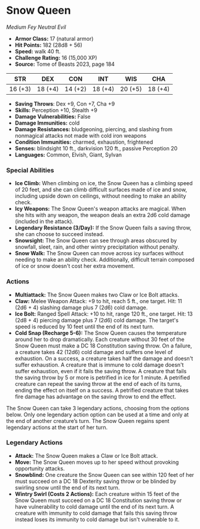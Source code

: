 # Snow Queen

*Medium* *Fey* *Neutral Evil*

- **Armor Class:** 17 (natural armor)
- **Hit Points:** 182 (28d8 + 56)
- **Speed:** walk 40 ft.
- **Challenge Rating:** 16 (15,000 XP)
- **Source:** Tome of Beasts 2023, page 184

| STR | DEX | CON | INT | WIS | CHA |
| --- | --- | --- | --- | --- | --- |
| 16 (+3) | 18 (+4) | 14 (+2) | 18 (+4) | 20 (+5) | 18 (+4) |

- **Saving Throws**: Dex +9, Con +7, Cha +9
- **Skills:** Perception +10, Stealth +9
- **Damage Vulnerabilities:** False
- **Damage Immunities:** cold
- **Damage Resistances:** bludgeoning, piercing, and slashing from nonmagical attacks not made with cold iron weapons
- **Condition Immunities:** charmed, exhaustion, frightened
- **Senses:** blindsight 10 ft., darkvision 120 ft., passive Perception 20
- **Languages:** Common, Elvish, Giant, Sylvan

### Special Abilities

- **Ice Climb:** When climbing on ice, the Snow Queen has a climbing speed of 20 feet, and she can climb difficult surfaces made of ice and snow, including upside down on ceilings, without needing to make an ability check.
- **Icy Weapons:** The Snow Queen's weapon attacks are magical. When she hits with any weapon, the weapon deals an extra 2d6 cold damage (included in the attack).
- **Legendary Resistance (3/Day):** If the Snow Queen fails a saving throw, she can choose to succeed instead.
- **Snowsight:** The Snow Queen can see through areas obscured by snowfall, sleet, rain, and other wintry precipitation without penalty.
- **Snow Walk:** The Snow Queen can move across icy surfaces without needing to make an ability check. Additionally, difficult terrain composed of ice or snow doesn't cost her extra movement.

### Actions

- **Multiattack:** The Snow Queen makes two Claw or Ice Bolt attacks.
- **Claw:** Melee Weapon Attack: +9 to hit, reach 5 ft., one target. Hit: 11 (2d6 + 4) slashing damage plus 7 (2d6) cold damage.
- **Ice Bolt:** Ranged Spell Attack: +10 to hit, range 120 ft., one target. Hit: 13 (2d8 + 4) piercing damage plus 7 (2d6) cold damage. The target's speed is reduced by 10 feet until the end of its next turn.
- **Cold Snap (Recharge 5-6):** The Snow Queen causes the temperature around her to drop dramatically. Each creature without 30 feet of the Snow Queen must make a DC 18 Constitution saving throw. On a failure, a creature takes 42 (12d6) cold damage and suffers one level of exhaustion. On a success, a creature takes half the damage and doesn't suffer exhaustion. A creature that is immune to cold damage doesn't suffer exhaustion, even if it fails the saving throw. A creature that fails the saving throw by 5 or more is petrified in ice for 1 minute. A petrified creature can repeat the saving throw at the end of each of its turns, ending the effect on itself on a success. A petrified creature that takes fire damage has advantage on the saving throw to end the effect.

The Snow Queen can take 3 legendary actions, choosing from the options below. Only one legendary action option can be used at a time and only at the end of another creature’s turn. The Snow Queen regains spent legendary actions at the start of her turn.

### Legendary Actions

- **Attack:** The Snow Queen makes a Claw or Ice Bolt attack.
- **Move:** The Snow Queen moves up to her speed without provoking opportunity attacks.
- **Snowblind:** One creature the Snow Queen can see within 120 feet of her must succeed on a DC 18 Dexterity saving throw or be blinded by swirling snow until the end of its next turn.
- **Wintry Swirl (Costs 2 Actions):** Each creature within 15 feet of the Snow Queen must succeed on a DC 18 Constitution saving throw or have vulnerability to cold damage until the end of its next turn. A creature with immunity to cold damage that fails this saving throw instead loses its immunity to cold damage but isn't vulnerable to it.
